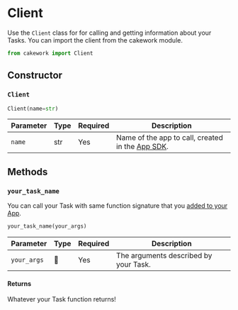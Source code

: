 # Client

Use the ```Client``` class for for calling and getting information about your Tasks. You can import the client from the cakework module.

```py
from cakework import Client
```

## Constructor

### ```Client```

```py
Client(name=str)
```

| Parameter | Type | Required | Description |
| --- | --- | --- | --- |
| ```name``` | str | Yes | Name of the app to call, created in the [App SDK](../../app/python/usage.md#app). |

## Methods

### ```your_task_name```
You can call your Task with same function signature that you [added to your App](../../app/python/usage.md#add_task).

```py
your_task_name(your_args)
```

| Parameter | Type | Required | Description |
| --- | --- | --- | --- |
| ```your_args``` | 🤔 | Yes | The arguments described by your Task. |

#### Returns
Whatever your Task function returns!